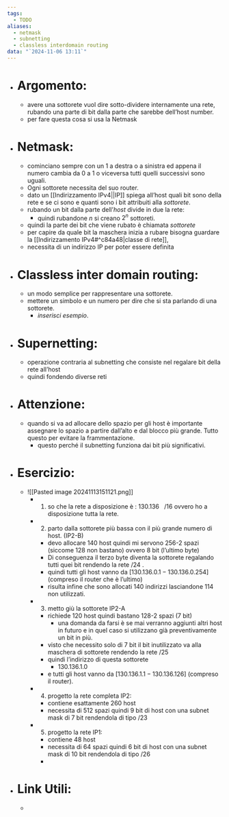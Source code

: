 ```yaml
---
tags:
  - TODO
aliases:
  - netmask
  - subnetting
  - classless interdomain routing
data: "`2024-11-06 13:11`"
---
```

- # Argomento:
	- avere una sottorete vuol dire sotto-dividere internamente una rete, rubando una parte di bit dalla parte che sarebbe dell’host number. 
	- per fare questa cosa si usa la Netmask
- # Netmask:
	- cominciano sempre con un 1 a destra o a sinistra ed appena il numero cambia da 0 a 1 o viceversa tutti quelli successivi sono uguali.
	- Ogni sottorete necessita del suo router.
	- dato un [[Indirizzamento IPv4||IP]] spiega all’host quali bit sono della rete e se ci sono e quanti sono i bit attribuiti alla _sottorete_.
	- rubando un bit dalla parte dell’_host_ divide in due la rete:
		- quindi rubandone $n$ si creano $2^{n}$ sottoreti.
	- quindi la parte dei bit che viene rubato è chiamata _sottorete_ 
	- per capire da quale bit la maschera inizia a rubare bisogna guardare la [[Indirizzamento IPv4#^c84a48|classe di rete]], 
	- necessita di un indirizzo IP per poter essere definita
- # Classless inter domain routing:
	- un modo semplice per rappresentare una sottorete.
	- mettere un simbolo e un numero per dire che si sta parlando di una sottorete.
		- _inserisci esempio_.
- # Supernetting:
	- operazione contraria al subnetting che consiste nel regalare bit della rete all’host 
	- quindi fondendo diverse reti
- # Attenzione:
	- quando si va ad allocare dello spazio per gli host è importante assegnare lo spazio a partire dall’alto e dal blocco più grande. Tutto questo per evitare la frammentazione.
		- questo perché il subnetting funziona dai bit più significativi.
- # Esercizio:
	- ![[Pasted image 20241113151121.png]]
		- 1) so che la rete a disposizione è : $130.136 \ \ \ / 16$ ovvero ho a disposizione tutta la rete.
		- 2) parto dalla sottorete più bassa con il più grande numero di host. (IP2-B)
			- devo allocare 140 host quindi mi servono 256-2 spazi (siccome 128 non bastano) ovvero 8 bit (l’ultimo byte) 
			- Di conseguenza il terzo byte diventa la sottorete regalando tutti quei bit rendendo la rete $/24$ .
			- quindi tutti gli host vanno da $[130.136.0.1- 130.136.0.254]$ (compreso il router che è l’ultimo) 
			- risulta infine che sono allocati 140 indirizzi lasciandone 114 non utilizzati.
		- 3) metto giù la sottorete IP2-A
			- richiede 120 host quindi bastano 128-2 spazi (7 bit) 
				- una domanda da farsi è se mai verranno aggiunti altri host in futuro e in quel caso si utilizzano già preventivamente un bit in più.
			- visto che necessito solo di 7 bit il bit inutilizzato va alla maschera di sottorete rendendo la rete $/ 25$
			- quindi l’indirizzo di questa sottorete 
				- $130.136.1.0$
			- e tutti gli host vanno da $[130.136.1.1- 130.136.126]$ (compreso il router).
		- 4) progetto la rete completa IP2:
			- contiene esattamente 260 host 
			- necessita di 512 spazi quindi 9 bit di host con una subnet mask di 7 bit rendendola di tipo $/ 23$ 
		- 5) progetto la rete IP1:
			- contiene 48 host
			- necessita di 64 spazi quindi 6 bit di host con una subnet mask di 10 bit rendendola di tipo $/ 26$
			- 
- # Link Utili:
	- 